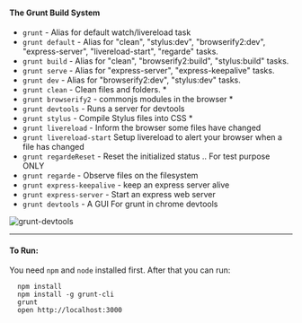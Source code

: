 #### The Grunt Build System

- `grunt` - Alias for default watch/livereload task
- `grunt default` - Alias for "clean", "stylus:dev", "browserify2:dev", "express-server", "livereload-start", "regarde" tasks.
- `grunt build` - Alias for "clean", "browserify2:build", "stylus:build" tasks.
- `grunt serve` - Alias for "express-server", "express-keepalive" tasks.
- `grunt dev` - Alias for "browserify2:dev", "stylus:dev" tasks.
- `grunt clean` - Clean files and folders. *
- `grunt browserify2` - commonjs modules in the browser *
- `grunt devtools` - Runs a server for devtools
- `grunt stylus` - Compile Stylus files into CSS *
- `grunt livereload` - Inform the browser some files have changed
- `grunt livereload-start`  Setup livereload to alert your browser when a file has changed
- `grunt regardeReset` - Reset the initialized status .. For test purpose ONLY
- `grunt regarde` - Observe files on the filesystem
- `grunt express-keepalive` -  keep an express server alive
- `grunt express-server` -  Start an express web server
- `grunt devtools` - A GUI For grunt in chrome devtools

![grunt-devtools](http://cloud.shanejon.as/image/3s0l2X3J0I1f/Screen%20Shot%202013-03-31%20at%2011.00.08%20PM.png)

---

#### To Run:

You need `npm` and `node` installed first. After that you can run:
```
  npm install
  npm install -g grunt-cli
  grunt
  open http://localhost:3000
```
